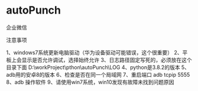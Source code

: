 # autoPunch
企业微信

注意事项

1、windows7系统更新电脑驱动（华为设备驱动可能错误，这个很重要）
2、平板上会显示是否允许调试，选择始终允许
3、日志路径固定写死的，必须放在这个目录下面   D:\workProject\pthon\autoPunch\LOG
4、python是3.8.2的版本
5、adb用的安卓8的版本
6、检查是否在同一个局域网
7、重启端口  adb tcpip 5555
8、adb 操作软件
9、请使用win7系统，win10发现有故障未找到问题原因
